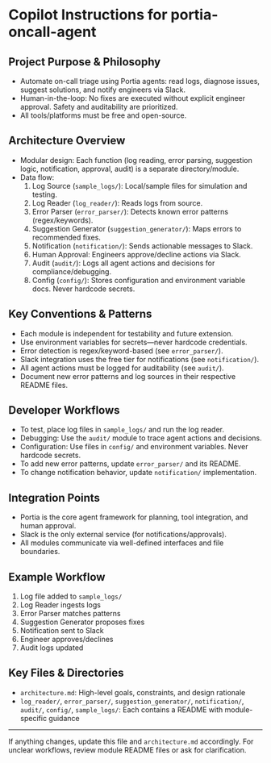 # Copilot Instructions for portia-oncall-agent

## Project Purpose & Philosophy
- Automate on-call triage using Portia agents: read logs, diagnose issues, suggest solutions, and notify engineers via Slack.
- Human-in-the-loop: No fixes are executed without explicit engineer approval. Safety and auditability are prioritized.
- All tools/platforms must be free and open-source.

## Architecture Overview
- Modular design: Each function (log reading, error parsing, suggestion logic, notification, approval, audit) is a separate directory/module.
- Data flow:
	1. Log Source (`sample_logs/`): Local/sample files for simulation and testing.
	2. Log Reader (`log_reader/`): Reads logs from source.
	3. Error Parser (`error_parser/`): Detects known error patterns (regex/keywords).
	4. Suggestion Generator (`suggestion_generator/`): Maps errors to recommended fixes.
	5. Notification (`notification/`): Sends actionable messages to Slack.
	6. Human Approval: Engineers approve/decline actions via Slack.
	7. Audit (`audit/`): Logs all agent actions and decisions for compliance/debugging.
	8. Config (`config/`): Stores configuration and environment variable docs. Never hardcode secrets.

## Key Conventions & Patterns
- Each module is independent for testability and future extension.
- Use environment variables for secrets—never hardcode credentials.
- Error detection is regex/keyword-based (see `error_parser/`).
- Slack integration uses the free tier for notifications (see `notification/`).
- All agent actions must be logged for auditability (see `audit/`).
- Document new error patterns and log sources in their respective README files.

## Developer Workflows
- To test, place log files in `sample_logs/` and run the log reader.
- Debugging: Use the `audit/` module to trace agent actions and decisions.
- Configuration: Use files in `config/` and environment variables. Never hardcode secrets.
- To add new error patterns, update `error_parser/` and its README.
- To change notification behavior, update `notification/` implementation.

## Integration Points
- Portia is the core agent framework for planning, tool integration, and human approval.
- Slack is the only external service (for notifications/approvals).
- All modules communicate via well-defined interfaces and file boundaries.

## Example Workflow
1. Log file added to `sample_logs/`
2. Log Reader ingests logs
3. Error Parser matches patterns
4. Suggestion Generator proposes fixes
5. Notification sent to Slack
6. Engineer approves/declines
7. Audit logs updated

## Key Files & Directories
- `architecture.md`: High-level goals, constraints, and design rationale
- `log_reader/`, `error_parser/`, `suggestion_generator/`, `notification/`, `audit/`, `config/`, `sample_logs/`: Each contains a README with module-specific guidance

---
If anything changes, update this file and `architecture.md` accordingly. For unclear workflows, review module README files or ask for clarification.
